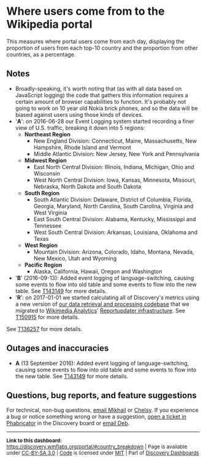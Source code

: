 Where users come from to the Wikipedia portal
=======

This measures where portal users come from each day, displaying the proportion of users from each top-10 country and the proportion from other countries, as a percentage.

Notes
------

* Broadly-speaking, it's worth noting that (as with all data based on JavaScript logging) the code that gathers this information requires a certain amount of browser capabilities to function. It's probably not going to work on 10 year old Nokia brick phones, and so the data will be biased against users using those kinds of devices.
* '__A__': on 2016-06-28 our Event Logging system started recording a finer view of U.S. traffic, breaking it down into 5 regions:
    - **Northeast Region**
        - New England Division: Connecticut, Maine, Massachusetts, New Hampshire, Rhode Island and Vermont
        - Middle Atlantic Division: New Jersey, New York and Pennsylvania
    - **Midwest Region**
        - East North Central Division: Illinois, Indiana, Michigan, Ohio and Wisconsin
        - West North Central Division: Iowa, Kansas, Minnesota, Missouri, Nebraska, North Dakota and South Dakota
    - **South Region**
        - South Atlantic Division: Delaware, District of Columbia, Florida, Georgia, Maryland, North Carolina, South Carolina, Virginia and West Virginia
        - East South Central Division: Alabama, Kentucky, Mississippi and Tennessee
        - West South Central Division: Arkansas, Louisiana, Oklahoma and Texas
    - **West Region**
        - Mountain Division: Arizona, Colorado, Idaho, Montana, Nevada, New Mexico, Utah and Wyoming
    - **Pacific Region**
        - Alaska, California, Hawaii, Oregon and Washington
* '__B__' (2016-09-13): Added event logging of language-switching, causing some events to flow into old table and some events to flow into the new table. See [T143149](https://phabricator.wikimedia.org/T143149) for more details.
* '__R__': on 2017-01-01 we started calculating all of Discovery's metrics using a new version of [our data retrieval and processing codebase](https://phabricator.wikimedia.org/diffusion/WDGO/) that we migrated to [Wikimedia Analytics](https://www.mediawiki.org/wiki/Analytics)' [Reportupdater infrastructure](https://wikitech.wikimedia.org/wiki/Analytics/Reportupdater). See [T150915](https://phabricator.wikimedia.org/T150915) for more details.

See [T136257](https://phabricator.wikimedia.org/T136257) for more details.

Outages and inaccuracies
------

- **A** (13 September 2016): Added event logging of language-switching, causing some events to flow into old table and some events to flow into the new table. See [T143149](https://phabricator.wikimedia.org/T143149) for more details.

Questions, bug reports, and feature suggestions
------
For technical, non-bug questions, [email Mikhail](mailto:mpopov@wikimedia.org?subject=Dashboard%20Question) or [Chelsy](mailto:cxie@wikimedia.org?subject=Dashboard%20Question). If you experience a bug or notice something wrong or have a suggestion, [open a ticket in Phabricator](https://phabricator.wikimedia.org/maniphest/task/create/?projects=Discovery) in the Discovery board or [email Deb](mailto:deb@wikimedia.org?subject=Dashboard%20Question).

<hr style="border-color: gray;">
<p style="font-size: small;">
  <strong>Link to this dashboard:</strong> <a href="https://discovery.wmflabs.org/portal/#country_breakdown">https://discovery.wmflabs.org/portal/#country_breakdown</a>
  | Page is available under <a href="https://creativecommons.org/licenses/by-sa/3.0/" title="Creative Commons Attribution-ShareAlike License">CC-BY-SA 3.0</a>
  | <a href="https://phabricator.wikimedia.org/diffusion/WDPR/" title="Wikipedia.org Portal Dashboard source code repository">Code</a> is licensed under <a href="https://phabricator.wikimedia.org/diffusion/WDPR/browse/master/LICENSE.md" title="MIT License">MIT</a>
  | Part of <a href="https://discovery.wmflabs.org/">Discovery Dashboards</a>
</p>
